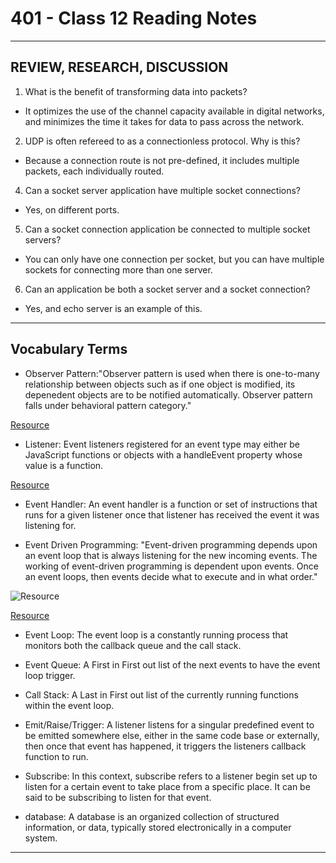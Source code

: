 # 401 - Class 12 Reading Notes

---

## REVIEW, RESEARCH, DISCUSSION

1. What is the benefit of transforming data into packets?
  - It optimizes the use of the channel capacity available in digital networks, and minimizes the time it takes for data to pass across the network.

2. UDP is often refereed to as a connectionless protocol. Why is this?
  - Because a connection route is not pre-defined, it includes multiple packets, each individually routed.
   
4. Can a socket server application have multiple socket connections?
  - Yes, on different ports.

5. Can a socket connection application be connected to multiple socket servers?
  - You can only have one connection per socket, but you can have multiple sockets for connecting more than one server.

6. Can an application be both a socket server and a socket connection?
  - Yes, and echo server is an example of this. 

--- 

## Vocabulary Terms

  - Observer Pattern:"Observer pattern is used when there is one-to-many relationship between objects such as if one object is modified, its depenedent objects are to be notified automatically. Observer pattern falls under behavioral pattern category."

  [Resource](https://www.tutorialspoint.com/design_pattern/observer_pattern.htm)

 - Listener: Event listeners registered for an event type may either be JavaScript functions or objects with a handleEvent property whose value is a function.
  
  [Resource](https://nodejs.org/api/events.html#event-listener)

 - Event Handler: An event handler is a function or set of instructions that runs for a given listener once that listener has received the event it was listening for. 

 - Event Driven Programming: "Event-driven programming depends upon an event loop that is always listening for the new incoming events. The working of event-driven programming is dependent upon events. Once an event loops, then events decide what to execute and in what order."

  ![Resource]('./../driven.jpg')
 
  [Resource](https://nodejs.org/api/events.html#event-listener)

 - Event Loop: The event loop is a constantly running process that monitors both the callback queue and the call stack. 

 - Event Queue: A First in First out list of the next events to have the event loop trigger.

 - Call Stack: A Last in First out list of the currently running functions within the event loop.

 - Emit/Raise/Trigger: A listener listens for a singular predefined event to be emitted somewhere else, either in the same code base or externally, then once that event has happened, it triggers the listeners callback function to run.

 - Subscribe: In this context, subscribe refers to a listener begin set up to listen for a certain event to take place from a specific place. It can be said to be subscribing to listen for that event. 

 - database: A database is an organized collection of structured information, or data, typically stored electronically in a computer system. 
--- 

